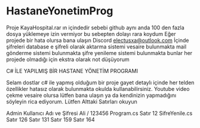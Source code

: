 # HastaneYonetimProg
Proje KayaHospital.rar ın içindedir sebebi github aynı anda 100 den fazla dosya yüklemeye izin vermiyor bu sebepten dolayı rara koydum 
Eğer projede bir hata olursa bana ulaşın Discord electusxa@outlook.com
İçinde şifreleri database e şifreli olarak aktarma sistemi vesaire bulunmakta mail gönderme sistemi bulunmakta şifre yenileme sistemi bulunmakta bunlar her projede olmadığı için ekstra olarak not düşüyorum

C# İLE YAPILMIŞ BİR HASTANE YÖNETİM PROGRAMI

Selam dostlar c# ile yapmış olduğum bir proje gayet detaylı içinde her telden özellikler hatasız olarak bulunmakta okulda kullanabilirsiniz. 
Youtube video çekme vesaire olursa lütfen bana ulaşın ya da kendinizin yapmadığını söyleyin rica ediyorum. Lütfen Alttaki Satırları  okuyun

Admin Kullanıcı Adı ve Şifresi Ali / 123456
Program.cs  Satır  12
SifreYenile.cs Satır 126 Satır 131 Satır 159 Satır 164
